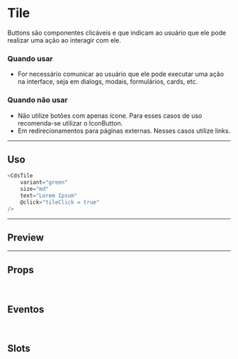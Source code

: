 # Tile

Buttons são componentes clicáveis e que indicam ao usuário que ele pode realizar uma ação ao interagir com ele.

### Quando usar

- For necessário comunicar ao usuário que ele pode executar uma ação na interface,
  seja em dialogs, modais, formulários, cards, etc.

### Quando não usar

- Não utilize botões com apenas ícone. Para esses casos de uso recomenda-se utilizar o IconButton.
- Em redirecionamentos para páginas externas. Nesses casos utilize links.

---

## Uso

```js
<CdsTile
	variant="green"
	size="md"
	text="Lorem Ipsum"
	@click="tileClick = true"
/>
```

---

## Preview

<PreviewBuilder
	:component="CdsTile"
	:events="cdsTileEvents"
/>

---

## Props

<APITable
	name="Tile"
	section="props"
/>
<br />

## Eventos

<APITable
	name="Tile"
	section="events"
/>
<br />

## Slots

<APITable
	name="Tile"
	section="slots"
/>

<script setup>
import CdsTile from '@/components/Tile.vue';

const cdsTileEvents = [
	'tile-click'
];
</script>

